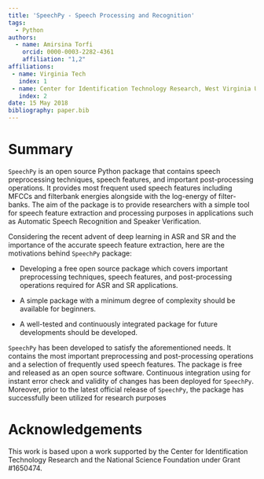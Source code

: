 ```yaml
---
title: 'SpeechPy - Speech Processing and Recognition'
tags:
  - Python
authors:
  - name: Amirsina Torfi
    orcid: 0000-0003-2282-4361
    affiliation: "1,2"
affiliations:
 - name: Virginia Tech
   index: 1
 - name: Center for Identification Technology Research, West Virginia University
   index: 2
date: 15 May 2018
bibliography: paper.bib
---
```



# Summary

``SpeechPy`` is an open source Python package that contains speech preprocessing techniques, speech features, and important post-processing operations. It provides most frequent used speech features including MFCCs and filterbank energies alongside with the log-energy of filter-banks. The aim of the package is to provide researchers with a simple tool for speech feature extraction and processing purposes in applications such as Automatic Speech Recognition and Speaker Verification.

Considering the recent advent of deep learning in ASR and SR and the importance of the accurate speech feature extraction, here are the motivations behind ``SpeechPy`` package:

  *  Developing a free open source package which covers important preprocessing techniques,
speech features, and post-processing operations required for ASR and SR applications.

  * A simple package with a minimum degree of complexity should be available for beginners.

  * A well-tested and continuously integrated package for future developments should be developed.

``SpeechPy`` has been developed to satisfy the aforementioned needs. It contains the most important
preprocessing and post-processing operations and a selection of frequently used speech features. The
package is free and released as an open source software. Continuous integration using for instant
error check and validity of changes has been deployed for ``SpeechPy``. Moreover, prior to the latest
official release of ``SpeechPy``, the package has successfully been utilized for research purposes

# Acknowledgements

This work is based upon a work supported by the Center for Identification Technology Research and the National Science Foundation under Grant #1650474.

